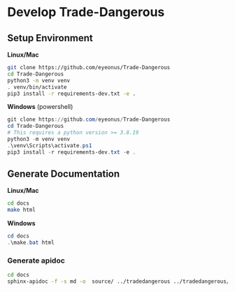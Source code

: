 Develop Trade-Dangerous
=======================

## Setup Environment

__Linux/Mac__
```bash
git clone https://github.com/eyeonus/Trade-Dangerous
cd Trade-Dangerous
python3 -m venv venv
. venv/bin/activate
pip3 install -r requirements-dev.txt -e .
```

__Windows__ (powershell)
```powershell
git clone https://github.com/eyeonus/Trade-Dangerous
cd Trade-Dangerous
# This requires a python version >= 3.8.19
python3 -m venv venv
.\venv\Scripts\activate.ps1
pip3 install -r requirements-dev.txt -e .
```

## Generate Documentation

__Linux/Mac__
```bash
cd docs
make html
```

__Windows__
```powershell
cd docs
.\make.bat html
```

### Generate apidoc

```bash
cd docs
sphinx-apidoc -f -s md -o  source/ ../tradedangerous ../tradedangerous/mfd ../tradedangerous/templates ../tradedangerous/commands
```
